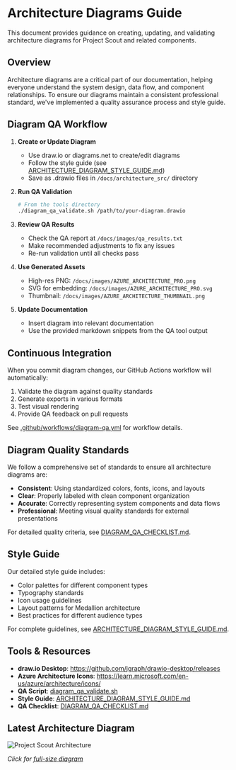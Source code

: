 # Architecture Diagrams Guide

This document provides guidance on creating, updating, and validating architecture diagrams for Project Scout and related components.

## Overview

Architecture diagrams are a critical part of our documentation, helping everyone understand the system design, data flow, and component relationships. To ensure our diagrams maintain a consistent professional standard, we've implemented a quality assurance process and style guide.

## Diagram QA Workflow

1. **Create or Update Diagram**
   - Use draw.io or diagrams.net to create/edit diagrams
   - Follow the style guide (see [ARCHITECTURE_DIAGRAM_STYLE_GUIDE.md](docs/ARCHITECTURE_DIAGRAM_STYLE_GUIDE.md))
   - Save as .drawio files in `/docs/architecture_src/` directory

2. **Run QA Validation**
   ```bash
   # From the tools directory
   ./diagram_qa_validate.sh /path/to/your-diagram.drawio
   ```

3. **Review QA Results**
   - Check the QA report at `/docs/images/qa_results.txt`
   - Make recommended adjustments to fix any issues
   - Re-run validation until all checks pass

4. **Use Generated Assets**
   - High-res PNG: `/docs/images/AZURE_ARCHITECTURE_PRO.png`
   - SVG for embedding: `/docs/images/AZURE_ARCHITECTURE_PRO.svg`
   - Thumbnail: `/docs/images/AZURE_ARCHITECTURE_THUMBNAIL.png`

5. **Update Documentation**
   - Insert diagram into relevant documentation
   - Use the provided markdown snippets from the QA tool output

## Continuous Integration

When you commit diagram changes, our GitHub Actions workflow will automatically:

1. Validate the diagram against quality standards
2. Generate exports in various formats
3. Test visual rendering
4. Provide QA feedback on pull requests

See [.github/workflows/diagram-qa.yml](.github/workflows/diagram-qa.yml) for workflow details.

## Diagram Quality Standards

We follow a comprehensive set of standards to ensure all architecture diagrams are:

- **Consistent**: Using standardized colors, fonts, icons, and layouts
- **Clear**: Properly labeled with clean component organization
- **Accurate**: Correctly representing system components and data flows
- **Professional**: Meeting visual quality standards for external presentations

For detailed quality criteria, see [DIAGRAM_QA_CHECKLIST.md](docs/DIAGRAM_QA_CHECKLIST.md).

## Style Guide

Our detailed style guide includes:

- Color palettes for different component types
- Typography standards
- Icon usage guidelines
- Layout patterns for Medallion architecture
- Best practices for different audience types

For complete guidelines, see [ARCHITECTURE_DIAGRAM_STYLE_GUIDE.md](docs/ARCHITECTURE_DIAGRAM_STYLE_GUIDE.md).

## Tools & Resources

- **draw.io Desktop**: https://github.com/jgraph/drawio-desktop/releases
- **Azure Architecture Icons**: https://learn.microsoft.com/en-us/azure/architecture/icons/
- **QA Script**: [diagram_qa_validate.sh](tools/diagram_qa_validate.sh)
- **Style Guide**: [ARCHITECTURE_DIAGRAM_STYLE_GUIDE.md](docs/ARCHITECTURE_DIAGRAM_STYLE_GUIDE.md)
- **QA Checklist**: [DIAGRAM_QA_CHECKLIST.md](docs/DIAGRAM_QA_CHECKLIST.md)

## Latest Architecture Diagram

![Project Scout Architecture](docs/images/AZURE_ARCHITECTURE_THUMBNAIL.png)

*Click for [full-size diagram](docs/images/AZURE_ARCHITECTURE_PRO.png)*